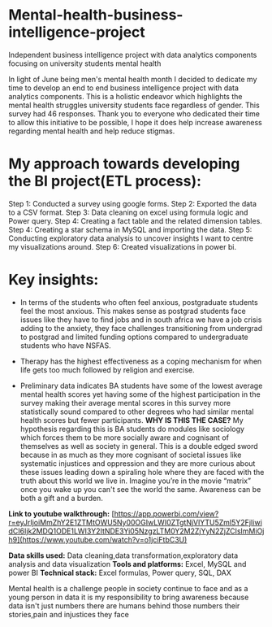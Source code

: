 # Mental-health-business-intelligence-project
Independent business intelligence project with data analytics components focusing on university students mental health

In light of June being men's mental health month I decided to dedicate my time to develop an end to end business intelligence project with data analytics components. This is a holistic endeavor which highlights the mental health struggles university students face regardless of gender. This survey had 46 responses. Thank you to everyone who dedicated their time to allow this initiative to be possible, I hope it does help increase awareness regarding mental health and help reduce stigmas.

# My approach towards developing the BI project(ETL process):
Step 1: Conducted a survey using google forms.
Step 2: Exported the data to a CSV format.
Step 3: Data cleaning on excel using formula logic and Power query.
Step 4: Creating a fact table and the related dimension tables.
Step 4: Creating a star schema in MySQL and importing the data.
Step 5: Conducting exploratory data analysis to uncover insights I want to centre my visualizations around.
Step 6: Created visualizations in power bi.

# Key insights: 
*  In terms of the students who often feel anxious, postgraduate students feel the most anxious. This makes sense as postgrad students face issues like they have to find jobs and in south africa we have a job crisis adding to the anxiety, they face challenges transitioning from undergrad to postgrad and  limited funding options compared to undergraduate students who have NSFAS.

* Therapy has the highest effectiveness as a coping mechanism for when life gets too much followed by religion and exercise.

* Preliminary data indicates BA students have some of the lowest average mental health scores yet having some of the highest participation in the survey making their average mental scores in this survey more statistically sound compared to other degrees who had similar mental health scores but fewer participants. 
**WHY IS THIS THE CASE?** My hypothesis regarding this is BA students do modules like sociology which forces them to be more socially aware and cognisant of themselves as well as society in general. This is a double edged sword because in as much as they more cognisant of societal issues like systematic injustices and oppression and they are more curious about these issues leading down a spiraling hole where they are faced with the truth about this world we live in. Imagine you’re in the movie “matrix” once you wake up you can't see the world the same. Awareness can be both a gift and a burden.

**Link to youtube walkthrough:** [https://app.powerbi.com/view?r=eyJrIjoiMmZhY2E1ZTMtOWU5Ny00OGIwLWI0ZTgtNjVlYTU5ZmI5Y2FjIiwidCI6Ijk2MDQ1ODE1LWI3Y2ItNDE3Yi05NzgzLTM0Y2M2ZjYyN2ZjZCIsImMiOjh9](https://www.youtube.com/watch?v=o1jciFtbC3U)

**Data skills used:** Data cleaning,data transformation,exploratory data analysis and data visualization
**Tools and platforms:** Excel, MySQL and power BI
**Technical stack:** Excel formulas, Power query, SQL, DAX 

Mental health is a challenge people in society continue to face and as a young person in data it is my responsibility to bring awareness because data isn't just numbers there are humans behind those numbers their stories,pain and injustices they face

